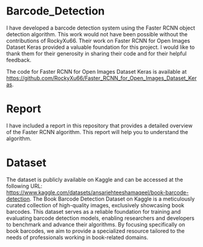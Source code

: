 # Barcode_Detection
I have developed a barcode detection system using the Faster RCNN object detection algorithm.
This work would not have been possible without the contributions of RockyXu66. Their work on Faster RCNN for Open Images Dataset Keras provided a valuable foundation for this project. I would like to thank them for their generosity in sharing their code and for their helpful feedback.

The code for Faster RCNN for Open Images Dataset Keras is available at https://github.com/RockyXu66/Faster_RCNN_for_Open_Images_Dataset_Keras.

# Report
I have included a report in this repository that provides a detailed overview of the Faster RCNN algorithm. This report will help you to understand the algorithm.

# Dataset
The dataset is publicly available on Kaggle and can be accessed at the following URL: https://www.kaggle.com/datasets/ansariehteeshamaqeel/book-barcode-detection.
The Book Barcode Detection Dataset on Kaggle is a meticulously curated collection of high-quality images, exclusively showcasing book barcodes. This dataset serves as a reliable foundation for training and evaluating barcode detection models, enabling researchers and developers to benchmark and advance their algorithms. By focusing specifically on book barcodes, we aim to provide a specialized resource tailored to the needs of professionals working in book-related domains.
